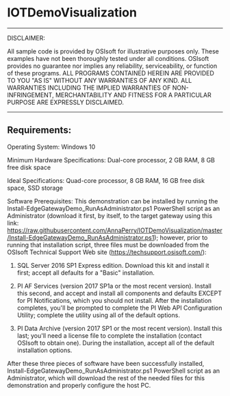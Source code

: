 # IOTDemoVisualization

 ***********************************************************************
  DISCLAIMER:
 
  All sample code is provided by OSIsoft for illustrative purposes only.
  These examples have not been thoroughly tested under all conditions.
  OSIsoft provides no guarantee nor implies any reliability,
  serviceability, or function of these programs.
  ALL PROGRAMS CONTAINED HEREIN ARE PROVIDED TO YOU "AS IS"
  WITHOUT ANY WARRANTIES OF ANY KIND. ALL WARRANTIES INCLUDING
  THE IMPLIED WARRANTIES OF NON-INFRINGEMENT, MERCHANTABILITY
  AND FITNESS FOR A PARTICULAR PURPOSE ARE EXPRESSLY DISCLAIMED.
 ************************************************************************

## Requirements:

Operating System:
Windows 10

Minimum Hardware Specifications:
Dual-core processor, 2 GB RAM, 8 GB free disk space

Ideal Specifications:
Quad-core processor, 8 GB RAM, 16 GB free disk space, SSD storage

Software Prerequisites:
This demonstration can be installed by running the Install-EdgeGatewayDemo_RunAsAdministrator.ps1 PowerShell script as an Administrator (download it first, by itself, to the target gateway using this link: https://raw.githubusercontent.com/AnnaPerry/IOTDemoVisualization/master/Install-EdgeGatewayDemo_RunAsAdministrator.ps1); however, prior to running that installation script, three files must be downloaded from the OSIsoft Technical Support Web site (https://techsupport.osisoft.com/):

1. SQL Server 2016 SP1 Express edition. 
Download this kit and install it first; accept all defaults for a "Basic" installation.

2. PI AF Services (version 2017 SP1a or the most recent version). 
Install this second, and accept and install all components and defaults EXCEPT for PI Notifications, which you should not install.  After the installation completes, you'll be prompted to complete the PI Web API Configuration Utility; complete the utility using all of the default options.

3. PI Data Archive (version 2017 SP1 or the most recent version). 
Install this last; you'll need a license file to complete the installation (contact OSIsoft to obtain one).  During the installation, accept all of the default installation options.

After these three pieces of software have been successfully installed, Install-EdgeGatewayDemo_RunAsAdministrator.ps1 PowerShell script as an Administrator, which will download the rest of the needed files for this demonstration and properly configure the host PC.
